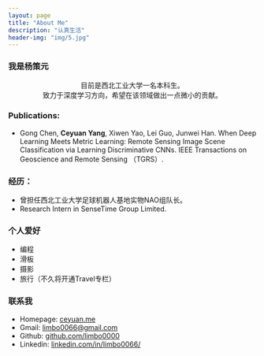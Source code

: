 ```yaml
---
layout: page
title: "About Me"
description: "认真生活"
header-img: "img/5.jpg"
---
```

### 我是杨策元


<center>
目前是西北工业大学一名本科生。
<br/>致力于深度学习方向，希望在该领域做出一点微小的贡献。

</center>

### Publications:
- Gong Chen, **Ceyuan Yang**, Xiwen Yao, Lei Guo, Junwei Han. When Deep Learning Meets Metric Learning: Remote Sensing Image Scene Classification via Learning Discriminative CNNs. IEEE Transactions on Geoscience and Remote Sensing （TGRS）.

### 经历：
- 曾担任西北工业大学足球机器人基地实物NAO组队长。
- Research Intern in SenseTime Group Limited.

### 个人爱好
- 编程
- 滑板
- 摄影
- 旅行（不久将开通Travel专栏）

### 联系我
 
- Homepage: [ceyuan.me](http://ceyuan.me/about/)    
- Gmail: [limbo0066@gmail.com](mailto:limbo0066@gmail.com )  
- Github: [github.com/limbo0000](https://github.com/limbo0000/)
- Linkedin: [linkedin.com/in/limbo0066/](https://www.linkedin.com/in/limbo0066/)








